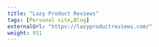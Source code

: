 ```yaml
---
title: "Lazy Product Reviews"
tags: [Personal site,Blog]
externalUrl: "https://lazyproductreviews.com/"
weight: 911
---
```

